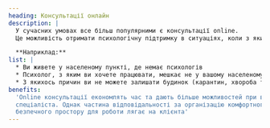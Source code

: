 ```yaml
---
heading: Консультації онлайн
description: |
  У сучасних умовах все більш популярними є консультації online.
  Це можливість отримати психологічну підтримку в ситуаціях, коли з якихось причин не можете відвідати психолога очно.

  **Наприклад:**
list: |
  * Ви живете у населеному пункті, де немає психологів
  * Психолог, з яким ви хочете працювати, мешкає не у вашому населеному пункті
  * З якихось причин ви не можете залишати будинок (карантин, хвороба тощо)
benefits:
  'Online консультації економлять час та дають більше можливостей при виборі
  спеціаліста. Однак частина відповідальності за організацію комфортного та
  безпечного простору для роботи лягає на клієнта'
---
```

